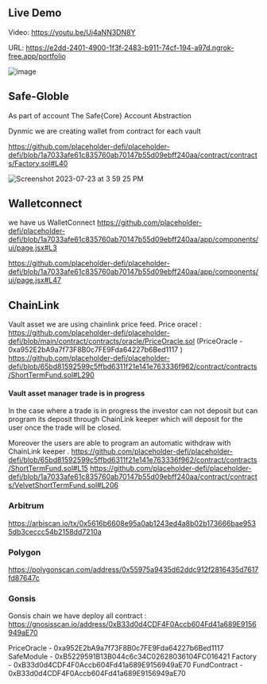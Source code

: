 ## Live Demo
Video: https://youtu.be/Uj4aNN3DN8Y

URL: https://e2dd-2401-4900-1f3f-2483-b911-74cf-194-a97d.ngrok-free.app/portfolio

![image](https://github.com/placeholder-defi/placeholder-defi/assets/114165664/cf630ffc-1b81-494b-983b-33de84e64aaa)

## Safe-Globle
As part of account The Safe{Core} Account Abstraction 

Dynmic we are creating wallet from contract for each vault

https://github.com/placeholder-defi/placeholder-defi/blob/1a7033afe61c835760ab70147b55d09ebff240aa/contract/contracts/Factory.sol#L40

![Screenshot 2023-07-23 at 3 59 25 PM](https://github.com/placeholder-defi/placeholder-defi/assets/114165664/b411b0f1-b078-4be8-a28a-8610dd13c26f)


## Walletconnect

we have us WalletConnect
https://github.com/placeholder-defi/placeholder-defi/blob/1a7033afe61c835760ab70147b55d09ebff240aa/app/components/ui/page.jsx#L3

https://github.com/placeholder-defi/placeholder-defi/blob/1a7033afe61c835760ab70147b55d09ebff240aa/app/components/ui/page.jsx#L47


## ChainLink

Vault asset we are using chainlink price feed.
Price oracel : https://github.com/placeholder-defi/placeholder-defi/blob/main/contract/contracts/oracle/PriceOracle.sol (PriceOracle - 0xa952E2bA9a7f73F8B0c7FE9Fda64227b6Bed1117
)
https://github.com/placeholder-defi/placeholder-defi/blob/65bd81592599c5ffbd6311f21e141e763336f962/contract/contracts/ShortTermFund.sol#L290

#### Vault asset manager  trade is in progress
In the case where a trade is in progress the investor can not deposit but can program its deposit through  ChainLink keeper which will deposit for the user once the trade will be closed.

Moreover the users are able to program an automatic withdraw with ChainLink keeper .
https://github.com/placeholder-defi/placeholder-defi/blob/65bd81592599c5ffbd6311f21e141e763336f962/contract/contracts/ShortTermFund.sol#L15
https://github.com/placeholder-defi/placeholder-defi/blob/1a7033afe61c835760ab70147b55d09ebff240aa/contract/contracts/VelvetShortTermFund.sol#L206


### Arbitrum
https://arbiscan.io/tx/0x5616b6608e95a0ab1243ed4a8b02b173666bae9535db3ceccc54b2158dd7210a

### Polygon
https://polygonscan.com/address/0x55975a9435d62ddc912f2816435d7617fd87647c


### Gonsis
Gonsis chain we have deploy all contract : https://gnosisscan.io/address/0xB33d0d4CDF4F0Accb604Fd41a689E9156949aE70

PriceOracle - 0xa952E2bA9a7f73F8B0c7FE9Fda64227b6Bed1117
SafeModule - 0xB5229591B13B044c6c34C02628036104FC016421
Factory - 0xB33d0d4CDF4F0Accb604Fd41a689E9156949aE70
FundContract - 0xB33d0d4CDF4F0Accb604Fd41a689E9156949aE70
